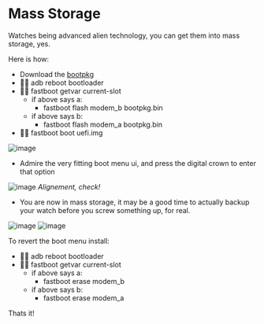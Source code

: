 # Mass Storage

Watches being advanced alien technology, you can get them into mass storage, yes.

Here is how:

- Download the [bootpkg](/bootpkg.bin)
- 🏃‍♂️ adb reboot bootloader
- 🏃‍♂️ fastboot getvar current-slot
    - if above says a:
        - fastboot flash modem_b bootpkg.bin
    - if above says b:
        - fastboot flash modem_a bootpkg.bin
- 🏃‍♂️ fastboot boot uefi.img

![image](https://github.com/user-attachments/assets/1a846af8-375b-4af8-86b5-8b4498d6cfa9)

- Admire the very fitting boot menu ui, and press the digital crown to enter that option

![image](https://github.com/user-attachments/assets/5f929f74-3992-45b7-aac5-62202d1e5dea)
_Alignement, check!_

- You are now in mass storage, it may be a good time to actually backup your watch before you screw something up, for real.

![image](https://github.com/user-attachments/assets/b390ae49-d318-4ef8-89d5-31de2123308c)
![image](https://github.com/user-attachments/assets/7511c92b-e321-42ec-a005-777c619a0bf3)


To revert the boot menu install:

- 🏃‍♂️ adb reboot bootloader
- 🏃‍♂️ fastboot getvar current-slot
    - if above says a:
        - fastboot erase modem_b
    - if above says b:
        - fastboot erase modem_a

Thats it!
